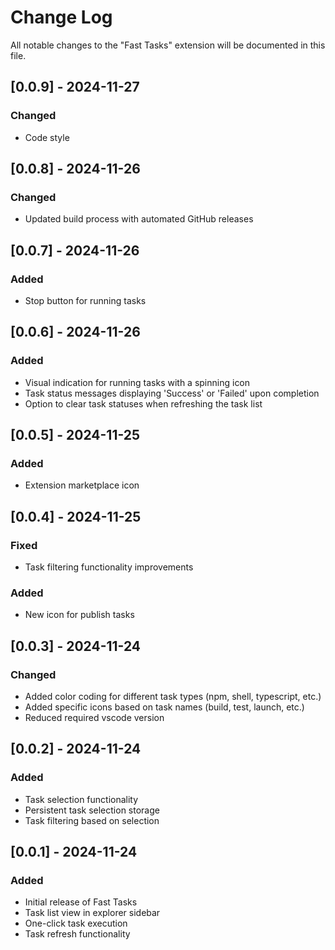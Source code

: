# Change Log

All notable changes to the "Fast Tasks" extension will be documented in this file.

## [0.0.9] - 2024-11-27

### Changed
- Code style

## [0.0.8] - 2024-11-26

### Changed
- Updated build process with automated GitHub releases

## [0.0.7] - 2024-11-26

### Added
- Stop button for running tasks

## [0.0.6] - 2024-11-26

### Added

- Visual indication for running tasks with a spinning icon
- Task status messages displaying 'Success' or 'Failed' upon completion
- Option to clear task statuses when refreshing the task list

## [0.0.5] - 2024-11-25

### Added
- Extension marketplace icon

## [0.0.4] - 2024-11-25

### Fixed
- Task filtering functionality improvements

### Added
- New icon for publish tasks

## [0.0.3] - 2024-11-24

### Changed
- Added color coding for different task types (npm, shell, typescript, etc.)
- Added specific icons based on task names (build, test, launch, etc.)
- Reduced required vscode version

## [0.0.2] - 2024-11-24

### Added
- Task selection functionality
- Persistent task selection storage
- Task filtering based on selection

## [0.0.1] - 2024-11-24

### Added
- Initial release of Fast Tasks
- Task list view in explorer sidebar
- One-click task execution
- Task refresh functionality